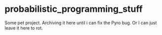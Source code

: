 # probabilistic_programming_stuff
Some pet project. Archiving it here until i can fix the Pyro bug. Or I can just leave it here to rot.
